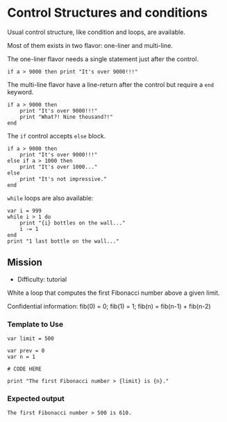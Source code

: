# Control Structures and conditions

Usual control structure, like condition and loops, are available.

Most of them exists in two flavor: one-liner and multi-line.

The one-liner flavor needs a single statement just after the control.

~~~nit
if a > 9000 then print "It's over 9000!!!"
~~~

The multi-line flavor have a line-return after the control but require a `end` keyword.

~~~nit
if a > 9000 then
	print "It's over 9000!!!"
	print "What?! Nine thousand?!"
end
~~~


The `if` control accepts `else` block.

~~~nit
if a > 9000 then
	print "It's over 9000!!!"
else if a > 1000 then
	print "It's over 1000..."
else
	print "It's not impressive."
end
~~~


`while` loops are also available:

~~~nit
var i = 999
while i > 1 do
	print "{i} bottles on the wall..."
	i -= 1
end
print "1 last bottle on the wall..."
~~~


## Mission

* Difficulty: tutorial

White a loop that computes the first Fibonacci number above a given limit. 

Confidential information: fib(0) = 0; fib(1) = 1; fib(n) = fib(n-1) + fib(n-2)

### Template to Use

~~~nit
var limit = 500

var prev = 0
var n = 1

# CODE HERE

print "The first Fibonacci number > {limit} is {n}."
~~~

### Expected output

~~~
The first Fibonacci number > 500 is 610.
~~~
